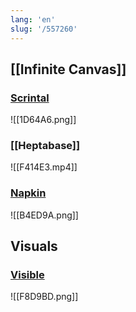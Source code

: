 ```yaml
---
lang: 'en'
slug: '/557260'
---
```


## [[Infinite Canvas]]

### [Scrintal](https://www.scrintal.com/)

![[1D64A6.png]]

### [[Heptabase]]

![[F414E3.mp4]]

### [Napkin](https://www.napkin.one/)

![[B4ED9A.png]]

## Visuals

### [Visible](https://visible.page/)

![[F8D9BD.png]]

